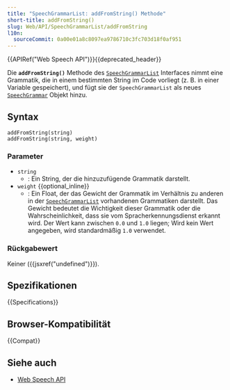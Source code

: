 ```yaml
---
title: "SpeechGrammarList: addFromString() Methode"
short-title: addFromString()
slug: Web/API/SpeechGrammarList/addFromString
l10n:
  sourceCommit: 0a00e01a8c8097ea9786710c3fc703d18f0af951
---
```


{{APIRef("Web Speech API")}}{{deprecated_header}}

Die **`addFromString()`** Methode des [`SpeechGrammarList`](/de/docs/Web/API/SpeechGrammarList) Interfaces nimmt eine Grammatik, die in einem bestimmten String im Code vorliegt (z. B. in einer Variable gespeichert), und fügt sie der `SpeechGrammarList` als neues [`SpeechGrammar`](/de/docs/Web/API/SpeechGrammar) Objekt hinzu.

## Syntax

```js-nolint
addFromString(string)
addFromString(string, weight)
```

### Parameter

- `string`
  - : Ein String, der die hinzuzufügende Grammatik darstellt.
- `weight` {{optional_inline}}
  - : Ein Float, der das Gewicht der Grammatik im Verhältnis zu anderen in der [`SpeechGrammarList`](/de/docs/Web/API/SpeechGrammarList) vorhandenen Grammatiken darstellt. Das Gewicht bedeutet die Wichtigkeit dieser Grammatik oder die Wahrscheinlichkeit, dass sie vom Spracherkennungsdienst erkannt wird. Der Wert kann zwischen `0.0` und `1.0` liegen; Wird kein Wert angegeben, wird standardmäßig `1.0` verwendet.

### Rückgabewert

Keiner ({{jsxref("undefined")}}).

## Spezifikationen

{{Specifications}}

## Browser-Kompatibilität

{{Compat}}

## Siehe auch

- [Web Speech API](/de/docs/Web/API/Web_Speech_API)

